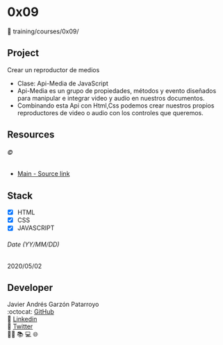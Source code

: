 # 0x09
:open_file_folder: training/courses/0x09/

## Project
Crear un reproductor de medios
* Clase: Api-Media de JavaScript
* Api-Media es un grupo de propiedades, métodos y evento diseñados para manipular e integrar video y audio en nuestros documentos.
* Combinando esta Api con Html,Css podemos crear nuestros propios reproductores de video o audio con los controles que queremos.

## Resources
###### :copyright:
* [Main - Source link](https://www.udemy.com/course/draft/1929880/learn/lecture/11901002?start=0#overview)

## Stack
* [x] HTML
* [X] CSS
* [X] JAVASCRIPT

###### Date (YY/MM/DD)
2020/05/02

## Developer
Javier Andrés Garzón Patarroyo  
:octocat: [GitHub](https://github.com/javierandresgp/)  
:link: [Linkedin](https://www.linkedin.com/in/javierandresgp/)  
:link: [Twitter](https://twitter.com/javierandresgp0)  
:man_technologist: :books: :computer: :globe_with_meridians: